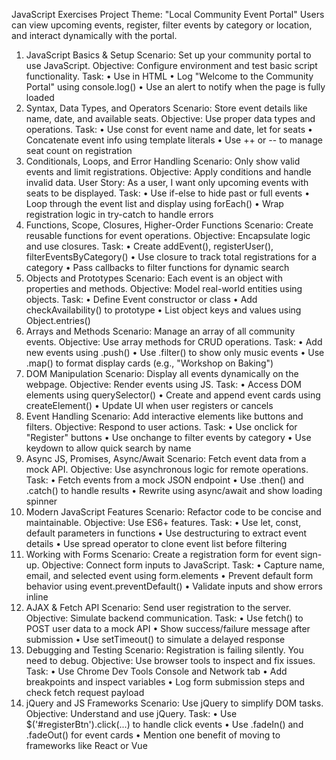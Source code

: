 JavaScript Exercises 
Project Theme: "Local Community Event Portal" 
Users can view upcoming events, register, filter events by category or location, and interact 
dynamically with the portal. 
1. JavaScript Basics & Setup 
Scenario: Set up your community portal to use JavaScript. 
Objective: Configure environment and test basic script functionality. 
Task: 
• Use <script src="main.js"></script> in HTML 
• Log "Welcome to the Community Portal" using console.log() 
• Use an alert to notify when the page is fully loaded 
2. Syntax, Data Types, and Operators 
Scenario: Store event details like name, date, and available seats. 
Objective: Use proper data types and operations. 
Task: 
• Use const for event name and date, let for seats 
• Concatenate event info using template literals 
• Use ++ or -- to manage seat count on registration 
3. Conditionals, Loops, and Error Handling 
Scenario: Only show valid events and limit registrations. 
Objective: Apply conditions and handle invalid data. 
User Story: As a user, I want only upcoming events with seats to be displayed. 
Task: 
• Use if-else to hide past or full events 
• Loop through the event list and display using forEach() 
• Wrap registration logic in try-catch to handle errors 
4. Functions, Scope, Closures, Higher-Order Functions 
Scenario: Create reusable functions for event operations. 
Objective: Encapsulate logic and use closures. 
Task: 
• Create addEvent(), registerUser(), filterEventsByCategory() 
• Use closure to track total registrations for a category 
• Pass callbacks to filter functions for dynamic search 
5. Objects and Prototypes 
Scenario: Each event is an object with properties and methods. 
Objective: Model real-world entities using objects. 
Task: 
• Define Event constructor or class 
• Add checkAvailability() to prototype 
• List object keys and values using Object.entries() 
6. Arrays and Methods 
Scenario: Manage an array of all community events. 
Objective: Use array methods for CRUD operations. 
Task: 
• Add new events using .push() 
• Use .filter() to show only music events 
• Use .map() to format display cards (e.g., "Workshop on Baking") 
7. DOM Manipulation 
Scenario: Display all events dynamically on the webpage. 
Objective: Render events using JS. 
Task: 
• Access DOM elements using querySelector() 
• Create and append event cards using createElement() 
• Update UI when user registers or cancels 
8. Event Handling 
Scenario: Add interactive elements like buttons and filters. 
Objective: Respond to user actions. 
Task: 
• Use onclick for "Register" buttons 
• Use onchange to filter events by category 
• Use keydown to allow quick search by name 
9. Async JS, Promises, Async/Await 
Scenario: Fetch event data from a mock API. 
Objective: Use asynchronous logic for remote operations. 
Task: 
• Fetch events from a mock JSON endpoint 
• Use .then() and .catch() to handle results 
• Rewrite using async/await and show loading spinner 
10. Modern JavaScript Features 
Scenario: Refactor code to be concise and maintainable. 
Objective: Use ES6+ features. 
Task: 
• Use let, const, default parameters in functions 
• Use destructuring to extract event details 
• Use spread operator to clone event list before filtering 
11. Working with Forms 
Scenario: Create a registration form for event sign-up. 
Objective: Connect form inputs to JavaScript. 
Task: 
• Capture name, email, and selected event using form.elements 
• Prevent default form behavior using event.preventDefault() 
• Validate inputs and show errors inline 
12. AJAX & Fetch API 
Scenario: Send user registration to the server. 
Objective: Simulate backend communication. 
Task: 
• Use fetch() to POST user data to a mock API 
• Show success/failure message after submission 
• Use setTimeout() to simulate a delayed response 
13. Debugging and Testing 
Scenario: Registration is failing silently. You need to debug. 
Objective: Use browser tools to inspect and fix issues. 
Task: 
• Use Chrome Dev Tools Console and Network tab 
• Add breakpoints and inspect variables 
• Log form submission steps and check fetch request payload 
14. jQuery and JS Frameworks 
Scenario: Use jQuery to simplify DOM tasks. 
Objective: Understand and use jQuery. 
Task: 
• Use $('#registerBtn').click(...) to handle click events 
• Use .fadeIn() and .fadeOut() for event cards 
• Mention one benefit of moving to frameworks like React or Vue